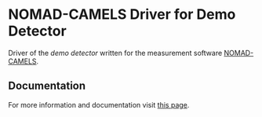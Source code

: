 # NOMAD-CAMELS Driver for Demo Detector

Driver of the _demo detector_ written for the measurement software [NOMAD-CAMELS](https://fau-lap.github.io/NOMAD-CAMELS/).


## Documentation

For more information and documentation visit [this page](https://fau-lap.github.io/NOMAD-CAMELS/docs/instruments.html).